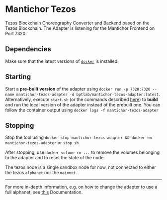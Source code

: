 # Mantichor Tezos

Tezos Blockchain Choreography Converter and Backend based on the Tezos Blockchain.
The Adapter is listening for the Mantichor Frontend on Port 7320.

## Dependencies

Make sure that the latest versions of [`docker`](https://docs.docker.com/install/) is installed.

## Starting

Start a **pre-built version** of the adapter using `docker run -p 7320:7320 --name mantichor-tezos-adapter -d bptlab/mantichor-tezos-adapter:latest`.
Alternatively, execute `start.sh` (or the commands described [here](DOCUMENTATION.md#running-the-tezos-adapter)) to **build** and run the local version of the adapter instead of the prebuilt one.
You can follow the container output using `docker logs -f mantichor-tezos-adapter`

## Stopping

Stop the tool using `docker stop mantichor-tezos-adapter && docker rm mantichor-tezos-adapter` or `stop.sh`.

After stopping, use `docker volume rm ...` to remove the volumes belonging to the adapter and to reset the state of the node.

The tezos node is a single sandbox node for now, not connected to either the tezos `alphanet` nor the `mainnet`.

---
For more in-depth information, e.g. on how to change the adapter to use a full alphanet, see [this](DOCUMENTATION.md) Documentation.
